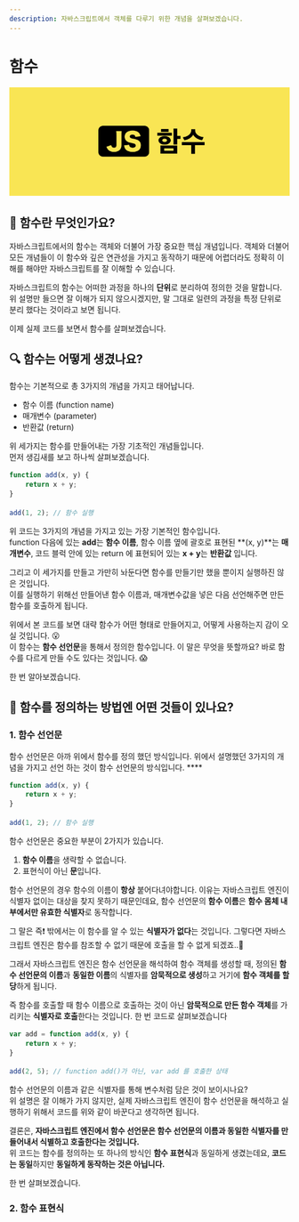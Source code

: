 ```yaml
---
description: 자바스크립트에서 객체를 다루기 위한 개념을 살펴보겠습니다.
---
```


# 함수

![](../.gitbook/assets/function.png)

## 🤔 함수란 무엇인가요?

자바스크립트에서의 함수는 객체와 더불어 가장 중요한 핵심 개념입니다. 객체와 더불어 모든 개념들이 이 함수와 깊은 연관성을 가지고 동작하기 때문에 어렵더라도 정확히 이해를 해야만 자바스크립트를 잘 이해할 수 있습니다.

자바스크립트의 함수는 어떠한 과정을 하나의 **단위**로 분리하여 정의한 것을 말합니다.  
위 설명만 들으면 잘 이해가 되지 않으시겠지만, 말 그대로 일련의 과정을 특정 단위로 분리 했다는 것이라고 보면 됩니다.

이제 실제 코드를 보면서 함수를 살펴보겠습니다.

## 🔍 함수는 어떻게 생겼나요?

함수는 기본적으로 총 3가지의 개념을 가지고 태어납니다.

* 함수 이름 \(function name\)
* 매개변수 \(parameter\)
* 반환값 \(return\)

위 세가지는 함수를 만들어내는 가장 기초적인 개념들입니다.  
먼저 생김새를 보고 하나씩 살펴보겠습니다.

```javascript
function add(x, y) {
    return x + y;
}

add(1, 2); // 함수 실행
```

위 코드는 3가지의 개념을 가지고 있는 가장 기본적인 함수입니다.  
function 다음에 있는 **add**는 **함수 이름**, 함수 이름 옆에 괄호로 표현된 **\(x, y\)**는 **매개변수**, 코드 블럭 안에 있는 return 에 표현되어 있는 **x + y**는 **반환값** 입니다.

그리고 이 세가지를 만들고 가만히 놔둔다면 함수를 만들기만 했을 뿐이지 실행하진 않은 것입니다.  
이를 실행하기 위해선 만들어낸 함수 이름과, 매개변수값을 넣은 다음 선언해주면 만든 함수를 호출하게 됩니다.

위에서 본 코드를 보면 대략 함수가 어떤 형태로 만들어지고, 어떻게 사용하는지 감이 오실 것입니다. 😮  
이 함수는 **함수 선언문**을 통해서 정의한 함수입니다. 이 말은 무엇을 뜻할까요? 바로 함수를 다르게 만들 수도 있다는 것입니다. 😱

한 번 알아보겠습니다.

## 🔨 함수를 정의하는 방법엔 어떤 것들이 있나요?

### 1. 함수 선언문

함수 선언문은 아까 위에서 함수를 정의 했던 방식입니다. 위에서 설명했던 3가지의 개념을 가지고 선언 하는 것이 함수 선언문의 방식입니다. ****

```javascript
function add(x, y) {
    return x + y;
}

add(1, 2); // 함수 실행
```

함수 선언문은 중요한 부분이 2가지가 있습니다.

1. **함수 이름**을 생략할 수 없습니다.
2. 표현식이 아닌 **문**입니다.

함수 선언문의 경우 함수의 이름이 **항상** 붙어다녀야합니다. 이유는 자바스크립트 엔진이 식별자 없이는 대상을 찾지 못하기 때문인데요, 함수 선언문의 **함수 이름**은 **함수 몸체 내부에서만 유효한 식별자**로 동작합니다.  
  
그 말은 즉❗️ 밖에서는 이 함수를 알 수 있는 **식별자가 없다**는 것입니다. 그렇다면 자바스크립트 엔진은 함수를 참조할 수 없기 때문에 호출을 할 수 없게 되겠죠..🥶

그래서 자바스크립트 엔진은 함수 선언문을 해석하여 함수 객체를 생성할 때, 정의된 **함수 선언문의 이름**과 **동일한 이름**의 식별자를 **암묵적으로 생성**하고 거기에 **함수 객체를 할당**하게 됩니다.

즉 함수를 호출할 때 함수 이름으로 호출하는 것이 아닌 **암묵적으로 만든 함수 객체**를 가리키는 **식별자로 호출**한다는 것입니다. 한 번 코드로 살펴보겠습니다

```javascript
var add = function add(x, y) {
    return x + y;
}

add(2, 5); // function add()가 아닌, var add 를 호출한 상태
```

함수 선언문의 이름과 같은 식별자를 통해 변수처럼 담은 것이 보이시나요?  
위 설명은 잘 이해가 가지 않지만, 실제 자바스크립트 엔진이 함수 선언문을 해석하고 실행하기 위해서 코드를 위와 같이 바꾼다고 생각하면 됩니다.

결론은, **자바스크립트 엔진에서 함수 선언문은 함수 선언문의 이름과 동일한 식별자를 만들어내서 식별하고 호출한다는 것입니다.**  
위 코드는 함수를 정의하는 또 하나의 방식인 **함수 표현식**과 동일하게 생겼는데요, **코드는 동일**하지만 **동일하게 동작하는 것은 아닙니다.**

한 번 살펴보겠습니다.

### 2. 함수 표현식

